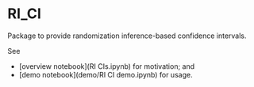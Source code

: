 # RI_CI

Package to provide randomization inference-based confidence intervals.

See 
- [overview notebook](RI CIs.ipynb) for motivation; and 
- [demo notebook](demo/RI CI demo.ipynb) for usage.
